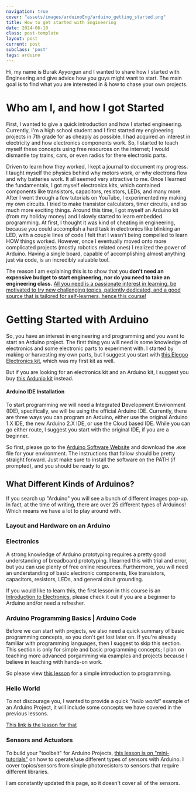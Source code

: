 ```yaml
---
navigation: true
cover: "assets/images/arduinoEng/arduino_getting_started.png"
title: How to get started with Engineering
date: 2024-06-10
class: post-template
layout: post
current: post
subclass: 'post'
tags: arduino
---
```


Hi, my name is Burak Ayyorgun and I wanted to share how I started with Engineering and give advice how you guys might want to start. The main goal is to find what you are interested in & how to chase your own projects. 

# Who am I, and how I got Started
First, I wanted to give a quick introduction and how I started engineering. Currently, I'm a high school student and I first started my engineering projects in 7th grade for as cheaply as possible. I had acquired an interest in electricity and how electronics components work. So, I started to teach myself these concepts using free resources on the internet; I would dismantle toy trains, cars, or even radios for there electronic parts. 

Driven to learn how they worked, I kept a journal to document my progress. I taught myself the physics behind why motors work, or why electrons flow and why batteries work. It all seemed very attractive to me. Once I learned the fundamentals, I got myself electronics kits, which contained components like transistors, capacitors, resistors, LEDs, and many more. After I went through a few tutorials on YouTube, I experimented my making my own circuits. I tried to make transistor calculators, timer circuits, and so much more exciting things. Around this time, I got myself an Arduino kit (from my holiday money) and I slowly started to learn embedded programming. At first, I thought it was kind of cheating in engineering, because you could accomplish a hard task in electronics like blinking an LED, with a couple lines of code I felt that I wasn't being compelled to learn HOW things worked. However, once I eventually moved onto more complicated projects (mostly robotics related ones) I realized the power of Arduino. Having a single board, capable of accomplishing almost anything just via code, is an incredibly valuable tool. 

The reason I am explaining this is to show that you **don't need an expensive budget to start engineering, nor do you need to take an engineering class.** <ins>All you need is a passionate interest in learning, be motivated to try new challenging topics, patiently dedicated, and a good source that is tailored for self-learners, hence this course!</ins>

# Getting Started with Arduino

So, you have an interest in engineering and programming and you want to start an Arduino project. The first thing you will need is some knowledge of electronics and some electronic parts to experiment with. I started by making or harvesting my own parts, but I suggest you start with [this Elegoo Electronics kit](https://www.amazon.com/EL-CK-002-Electronic-Breadboard-Capacitor-Potentiometer/dp/B01ERP6WL4/ref=asc_df_B01ERP6WL4/?tag=hyprod-20&linkCode=df0&hvadid=692875362841&hvpos=&hvnetw=g&hvrand=6781416287060863964&hvpone=&hvptwo=&hvqmt=&hvdev=c&hvdvcmdl=&hvlocint=&hvlocphy=9008161&hvtargid=pla-2281435178378&mcid=9cae1398299332c592e9e59d7108c20c&hvocijid=6781416287060863964-B01ERP6WL4-&hvexpln=73&th=1), which was my first kit as well. 

But if you are looking for an electronics kit and an Arduino kit, I suggest you buy [this Ardunio kit](https://www.amazon.com/EL-KIT-008-Project-Complete-Ultimate-TUTORIAL/dp/B01EWNUUUA/ref=sr_1_2_sspa?crid=VT5GROVB1LF2&dib=eyJ2IjoiMSJ9.-TMWe7jTY1L2k9FBx9xn45aUF9NcSgBFiPQ6oaDLYt2Cznux_TU45wzwVYLmtrQWvKhuwpNk2ieKX1geRZraMWtNVoqnTx4C4q_RqhIwnmbe8hn17AkgF8zYNcgfb_CvpT6UWFi6eoN_0UrRKqI-sRw69S_kW7wrtEl9hPT3SFsvGrgVgYOLl10HbuDTFnV1BOyb7fNHonPrdXVzEZVhe9oFCqCqbdoOSe4Pr3Cy6HrStJG_V0yfsNWnkwMOtRESIHrv8cvITSCVYqvUIvqWluq_inEOqArknVoMXDReyh4.WzOU8KAlagC6ySOcYMVzU1we36t-fgsKHFg-uUsQ2wo&dib_tag=se&keywords=elegoo+arduino+kit&qid=1726579233&s=electronics&sprefix=elegoo+arudino+kit%2Celectronics%2C60&sr=1-2-spons&sp_csd=d2lkZ2V0TmFtZT1zcF9hdGY&psc=1) instead. 

#### Arduino IDE Installation

To start programming we will need a **I**ntegrated **D**evelopment **E**nvironment (IDE), specifically, we will be using the official Arduino IDE. Currently, there are three ways you can program an Arduino, either use the original Arduino 1.X IDE, the new Arduino 2.X IDE, or use the Cloud based IDE. While you can go either route, I suggest you start with the original IDE, if you are a beginner. 

So first, please go to the [Arduino Software Website](https://www.arduino.cc/en/software#legacy-ide-18x) and download the .exe file for your environment. The instructions that follow should be pretty straight forward. Just make sure to install the software on the PATH (if prompted), and you should be ready to go.

<!-- - listing instructions
-
- -->

## What Different Kinds of Arduinos?

If you search up "Arduino" you will see a bunch of different images pop-up. In fact, at the time of writing, there are over 25 different types of Arduinos! Which means we have a lot to play around with. 

### Layout and Hardware on an Arduino

### Electronics

A strong knowledge of Arduino prototyping requires a pretty good understanding of breadboard prototyping. I learned this with trial and error, but you can use plenty of free online resources. Furthermore, you will need an understanding of basic electronic components, like transistors, capacitors, resistors, LEDs, and general ciruit grounding. 

If you would like to learn this, the first lesson in this course is an [Introduction to Electronics](https://burakayy.com/blog/arduino-electronics), please check it out if you are a beginner to Arduino and/or need a refresher. 

### Arduino Programming Basics | Arduino Code

Before we can start with projects, we also need a quick summary of basic programming concepts, so you don't get lost later on. If you're already familiar with programming languages, then I suggest to skip this section. This section is only for simple and basic programming concepts; I plan on teaching more advanced porgamming via examples and projects because I believe in teaching with hands-on work.

So please view [this lesson](https://burakayy.com/blog/arduino-programming) for a simple introduction to programming.


### Hello World

To not discourage you, I wanted to provide a quick _"hello world"_ example of an Arduino Project, it will include some concepts we have covered in the previous lessons. 

[This link is the lesson for that](https://burakayy.com/blog/arduino-hello-world)

### Sensors and Actuators

To build your "toolbelt" for Arduino Projects, [this lesson is on "mini-tutorials"](https://burakayy.com/blog/arduino-sensors) on how to operate/use different types of sensors with Arduino. I cover topics/sensors from simple photoresistors to sensors that require different libraries.

I am constantly updated this page, so it doesn't cover all of the sensors.

<!-- ### Ardunio Code




### Future Projects -->




